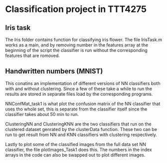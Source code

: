 
# Classification project in TTT4275

## Iris task

The Iris folder contains function for classifying iris flower. The file IrisTask.m works as a main, and by removing number in the features array at the beginning of the script the classifier is run without the corresponding features that are romoved.


## Handwritten numbers (MNIST)

This conatins an implementation of different versions of NN classifiers both with and without clustering. Since a few of these take a while to run the results are stored in separate files load by the corresponding programs. 

NNConfMat_task1 is what plot the confusion matrix of the NN classifier that uses tho whole set, this is separate from the classifier itself since the classifier takes about 50 min to run.

ClusteringNN and ClusteringKNN are the two classifiers that run on the clustered dataset genrated by the clusterData function. These two can be run to get result from NN and KNN classifiers with clustering respectively.

Lastly to plot some of the classified images from the full data set NN classifier, the file plotImages_Task1 does this. The numbers in the index arrays in the code can also be swapped out to plot different images.